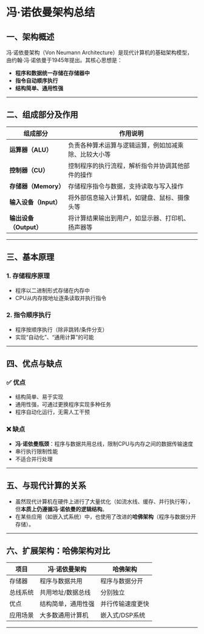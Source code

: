 # 冯·诺依曼架构总结

## 一、架构概述

冯·诺依曼架构（Von Neumann Architecture）是现代计算机的基础架构模型，由约翰·冯·诺依曼于1945年提出。其核心思想是：

- **程序和数据统一存储在存储器中**
- **指令自动顺序执行**
- **结构简单、通用性强**

---

## 二、组成部分及作用

| 组成部分     | 作用说明 |
|--------------|----------|
| **运算器（ALU）** | 负责各种算术运算与逻辑运算，例如加减乘除、比较大小等 |
| **控制器（CU）** | 控制程序的执行流程，解析指令并协调其他部件的操作 |
| **存储器（Memory）** | 存储程序指令与数据，支持读取与写入操作 |
| **输入设备（Input）** | 将外部信息输入计算机，如键盘、鼠标、摄像头等 |
| **输出设备（Output）** | 将计算结果输出到用户，如显示器、打印机、扬声器等 |

---

## 三、基本原理

### 1. 存储程序原理
- 程序以二进制形式存储在内存中
- CPU从内存按地址逐条读取并执行指令

### 2. 指令顺序执行
- 程序按顺序执行（除非跳转/条件分支）
- 实现“自动化”、“通用计算”的可能

---

## 四、优点与缺点

### ✅ 优点
- 结构简单、易于实现
- 通用性强，可通过更换程序实现多种任务
- 程序自动化运行，无需人工干预

### ❌ 缺点
- **冯·诺依曼瓶颈**：程序与数据共用总线，限制CPU与内存之间的数据传输速度
- 串行执行限制性能
- 不适合并行处理

---

## 五、与现代计算的关系

- 虽然现代计算机在硬件上进行了大量优化（如流水线、缓存、并行执行等），但**本质上仍遵循冯·诺依曼的逻辑结构**。
- 在某些应用（如嵌入式系统）中，也使用了改进的**哈佛架构**（程序与数据分开存储）。

---

## 六、扩展架构：哈佛架构对比

| 项目           | 冯·诺依曼架构       | 哈佛架构           |
|----------------|---------------------|--------------------|
| 存储器         | 程序与数据共用       | 程序与数据分开     |
| 总线系统       | 共用地址/数据总线    | 分别独立           |
| 优点           | 结构简单，通用性强   | 并行传输速度更快   |
| 应用场景       | 大多数通用计算机     | 嵌入式/DSP系统     |

---
